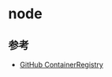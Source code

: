 # node

## 参考

* [GitHub ContainerRegistry](https://docs.github.com/ja/actions/creating-actions/creating-a-docker-container-action)
